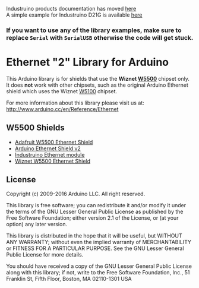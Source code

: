 Industruino products documentation has moved [here](https://github.com/Industruino/documentation)  
A simple example for Industruino D21G is available [here](https://github.com/Industruino/democode/blob/master/MACfromRTC/MACfromRTC.ino)


### If you want to use any of the library examples, make sure to replace ```Serial``` with ```SerialUSB``` otherwise the code will get stuck.


Ethernet "2" Library for Arduino
================================

This Arduino library is for shields that use the **Wiznet [W5500]** chipset only.
It does **not** work with other chipsets, such as the original Arduino Ethernet shield which
uses the Wiznet [W5100] chipset.

For more information about this library please visit us at: 
http://www.arduino.cc/en/Reference/Ethernet


W5500 Shields
-------------

* [Adafruit W5500 Ethernet Shield](https://www.adafruit.com/products/2971)
* [Arduino Ethernet Shield v2](https://www.arduino.cc/en/Main/ArduinoEthernetShieldV2)
* [Industruino Ethernet module](https://industruino.com/shop/product/ethernet-expansion-module-10)
* [Wiznet W5500 Ethernet Shield](http://www.wiznet.co.kr/product-item/w5500-ethernet-shield/)


License
-------

Copyright (c) 2009-2016 Arduino LLC. All right reserved.

This library is free software; you can redistribute it and/or
modify it under the terms of the GNU Lesser General Public
License as published by the Free Software Foundation; either
version 2.1 of the License, or (at your option) any later version.

This library is distributed in the hope that it will be useful,
but WITHOUT ANY WARRANTY; without even the implied warranty of
MERCHANTABILITY or FITNESS FOR A PARTICULAR PURPOSE. See the GNU
Lesser General Public License for more details.

You should have received a copy of the GNU Lesser General Public
License along with this library; if not, write to the Free Software
Foundation, Inc., 51 Franklin St, Fifth Floor, Boston, MA 02110-1301 USA


[W5100]:                   http://www.wiznet.co.kr/product-item/w5100/
[W5500]:                   http://www.wiznet.co.kr/product-item/w5500/
